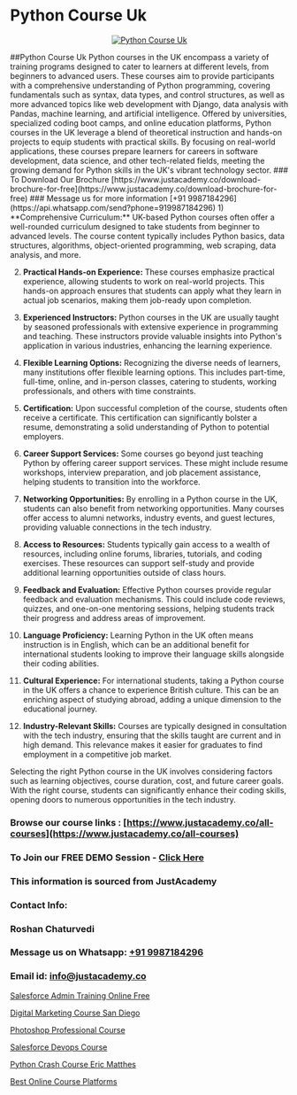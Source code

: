 # Python Course Uk

<p align="center">
  <a href="https://justacademy.co/course-detail/python-training">
    <img src="https://justacademy.co/storage2/course_image/1709713400_course_image.webp" alt="Python Course Uk">
  </a>
</p>
##Python Course Uk
Python courses in the UK encompass a variety of training programs designed to cater to learners at different levels, from beginners to advanced users. These courses aim to provide participants with a comprehensive understanding of Python programming, covering fundamentals such as syntax, data types, and control structures, as well as more advanced topics like web development with Django, data analysis with Pandas, machine learning, and artificial intelligence. Offered by universities, specialized coding boot camps, and online education platforms, Python courses in the UK leverage a blend of theoretical instruction and hands-on projects to equip students with practical skills. By focusing on real-world applications, these courses prepare learners for careers in software development, data science, and other tech-related fields, meeting the growing demand for Python skills in the UK's vibrant technology sector.
### To Download Our Brochure [https://www.justacademy.co/download-brochure-for-free](https://www.justacademy.co/download-brochure-for-free)
### Message us for more information [+91 9987184296](https://api.whatsapp.com/send?phone=919987184296)
1) **Comprehensive Curriculum:** UK-based Python courses often offer a well-rounded curriculum designed to take students from beginner to advanced levels. The course content typically includes Python basics, data structures, algorithms, object-oriented programming, web scraping, data analysis, and more.

2) **Practical Hands-on Experience:** These courses emphasize practical experience, allowing students to work on real-world projects. This hands-on approach ensures that students can apply what they learn in actual job scenarios, making them job-ready upon completion.

3) **Experienced Instructors:** Python courses in the UK are usually taught by seasoned professionals with extensive experience in programming and teaching. These instructors provide valuable insights into Python's application in various industries, enhancing the learning experience.

4) **Flexible Learning Options:** Recognizing the diverse needs of learners, many institutions offer flexible learning options. This includes part-time, full-time, online, and in-person classes, catering to students, working professionals, and others with time constraints.

5) **Certification:** Upon successful completion of the course, students often receive a certificate. This certification can significantly bolster a resume, demonstrating a solid understanding of Python to potential employers.

6) **Career Support Services:** Some courses go beyond just teaching Python by offering career support services. These might include resume workshops, interview preparation, and job placement assistance, helping students to transition into the workforce.

7) **Networking Opportunities:** By enrolling in a Python course in the UK, students can also benefit from networking opportunities. Many courses offer access to alumni networks, industry events, and guest lectures, providing valuable connections in the tech industry.

8) **Access to Resources:** Students typically gain access to a wealth of resources, including online forums, libraries, tutorials, and coding exercises. These resources can support self-study and provide additional learning opportunities outside of class hours.

9) **Feedback and Evaluation:** Effective Python courses provide regular feedback and evaluation mechanisms. This could include code reviews, quizzes, and one-on-one mentoring sessions, helping students track their progress and address areas of improvement.

10) **Language Proficiency:** Learning Python in the UK often means instruction is in English, which can be an additional benefit for international students looking to improve their language skills alongside their coding abilities.

11) **Cultural Experience:** For international students, taking a Python course in the UK offers a chance to experience British culture. This can be an enriching aspect of studying abroad, adding a unique dimension to the educational journey.

12) **Industry-Relevant Skills:** Courses are typically designed in consultation with the tech industry, ensuring that the skills taught are current and in high demand. This relevance makes it easier for graduates to find employment in a competitive job market.

Selecting the right Python course in the UK involves considering factors such as learning objectives, course duration, cost, and future career goals. With the right course, students can significantly enhance their coding skills, opening doors to numerous opportunities in the tech industry.

### Browse our course links : [https://www.justacademy.co/all-courses](https://www.justacademy.co/all-courses) 
### To Join our FREE DEMO Session - [Click Here](https://www.justacademy.co/register-for-course-demo)


### This information is sourced from JustAcademy
### Contact Info:
### Roshan Chaturvedi
### Message us on Whatsapp: [+91 9987184296](https://api.whatsapp.com/send?phone=919987184296)
### Email id: [info@justacademy.co](mailto:info@justacademy.co)
                
[Salesforce Admin Training Online Free](https://www.linkedin.com/pulse/salesforce-admin-training-online-free-justacademy-zz9kc?trackingId=kS9H8QKRtqvt3ia4u7f1VA%3D%3D&lipi=urn%3Ali%3Apage%3Ad_flagship3_company_admin%3B1%2Fxl0s9nR82%2ByDHotTO0eg%3D%3D)

[Digital Marketing Course San Diego](https://www.linkedin.com/pulse/digital-marketing-course-san-diego-justacademy-cupertino-boafc?trackingId=CBvHD3D1YII%2BW1h2r8T7gQ%3D%3D&lipi=urn%3Ali%3Apage%3Ad_flagship3_company_admin%3BzQv8YsYPTiCPDkVRvYwOog%3D%3D)

[Photoshop Professional Course](https://medium.com/@kamblerajas684/photoshop-professional-course-9d43573d31ec)

[Salesforce Devops Course](https://medium.com/@namusn/salesforce-devops-course-a254d40f8731)

[Python Crash Course Eric Matthes](https://justacademyin.github.io/justacademy/python-crash-course-eric-matthes)

[Best Online Course Platforms](https://justacademyin.github.io/justacademy/best-online-course-platforms)

